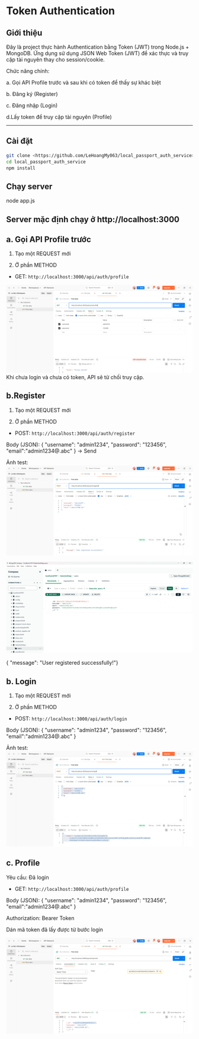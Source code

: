 # Token Authentication

## Giới thiệu

Đây là project thực hành Authentication bằng Token (JWT) trong Node.js + MongoDB.
Ứng dụng sử dụng JSON Web Token (JWT) để xác thực và truy cập tài nguyên thay cho session/cookie.

Chức năng chính:

a. Gọi API Profile trước và sau khi có token để thấy sự khác biệt

b. Đăng ký (Register)

c. Đăng nhập (Login)

d.Lấy token để truy cập tài nguyên (Profile)

---
## Cài đặt 
```bash
git clone <https://github.com/LeHoangMy063/local_passport_auth_service>
cd local_passport_auth_service
npm install
```

## Chạy server

node app.js

Server mặc định chạy ở http://localhost:3000
---

## a. Gọi API Profile trước
1. Tạo một REQUEST mới

2. Ở phần METHOD

- GET: `http://localhost:3000/api/auth/profile`

![error](public/results/a.error.png)
Khi chưa login và chưa có token, API sẽ từ chối truy cập.

## b.Register
1. Tạo một REQUEST mới

2. Ở phần METHOD

- POST: `http://localhost:3000/api/auth/register` 

Body (JSON): {
  "username": "admin1234",
  "password": "123456",
  "email":"admin1234@.abc"
}
-> Send

Ảnh test:
![register](public/results/b.register.png)

![register user](public/results/b.register_users.png)

{ "message": "User registered successfully!"}

## b. Login

1. Tạo một REQUEST mới

2. Ở phần METHOD

- POST: `http://localhost:3000/api/auth/login` 

Body (JSON): {
  "username": "admin1234",
  "password": "123456",
  "email":"admin1234@.abc"
}

Ảnh test:
![login](public/results/c.login.png)

## c. Profile

Yêu cầu: Đã login

- GET: `http://localhost:3000/api/auth/profile`

Body (JSON): {
  "username": "admin1234",
  "password": "123456",
  "email":"admin1234@.abc"
}

Authorization: Bearer Token

Dán mã token đã lấy được từ bước login 

![profile](public/results/d.profile.png)
